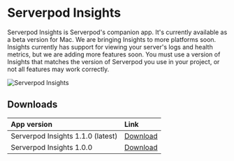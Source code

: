 # Serverpod Insights

Serverpod Insights is Serverpod's companion app. It's currently available as a beta version for Mac. We are bringing Insights to more platforms soon. Insights currently has support for viewing your server's logs and health metrics, but we are adding more features soon. You must use a version of Insights that matches the version of Serverpod you use in your project, or not all features may work correctly.

![Serverpod Insights](https://serverpod.dev/assets/img/serverpod-screenshot.webp)

## Downloads

| App version                         | Link                                                           |
| :---------------------------------- | :------------------------------------------------------------- |
| Serverpod Insights 1.1.0 (latest)   | [Download](https://serverpod.dev/insights/Serverpod-1.1.0.zip) |
| Serverpod Insights 1.0.0            | [Download](https://serverpod.dev/insights/Serverpod-1.0.0.zip) |